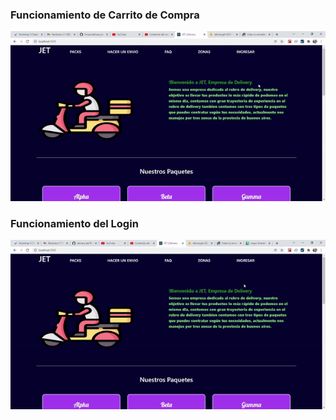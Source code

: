 ### Funcionamiento de Carrito de Compra
![ALT](https://github.com/FxIvan/delivery-jet/blob/firebase/src/GIF/carritodecompra.gif.gif?raw=true)

### Funcionamiento del Login
![ALT](https://github.com/FxIvan/delivery-jet/blob/firebase/src/GIF/ezgif.com-gif-maker.gif?raw=true)
